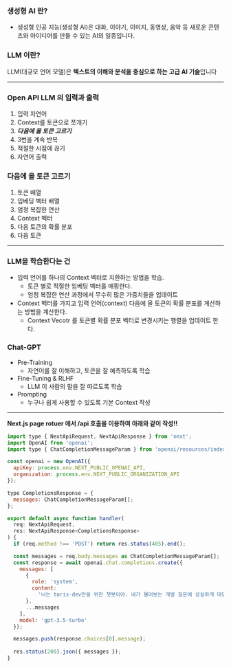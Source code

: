 ### 생성형 AI 란?
- 생성형 인공 지능(생성형 AI)은 대화, 이야기, 이미지, 동영상, 음악 등 새로운 콘텐츠와 아이디어를 만들 수 있는 AI의 일종입니다.

### LLM 이란?
LLM(대규모 언어 모델)은 **텍스트의 이해와 분석을 중심으로 하는 고급 AI 기술**입니다

---
### Open API LLM 의 입력과 출력
1. 입력 자연어
2. Context를 토큰으로 쪼개기 
3. _**다음에 올 토큰 고르기**_
4. 3번을 계속 반복
5. 적절한 시점에 끊기
6. 자연어 출력

### 다음에 올 토큰 고르기
1. 토큰 배열
2. 입베딩 벡터 배열
3. 엄청 복잡한 연산
4. Context 벡터
5. 다음 토큰의 확률 분포
6. 다음 토큰

---
### LLM을 학습한다는 건
* 입력 언어를 하나의 Context 벡터로 치환하는 방법을 학습.
	* 토큰 별로 적절한 임베딩 벡터를 매핑한다.
	* 엄청 복잡한 연산 과정에서 무수히 많은 가중치들을 업데이트
* Context 벡터를 가지고 입력 언어(context) 다음에 올 토큰의 확률 분포를 계산하는 방법을 계산한다.
	* Context Vecotr 를 토큰별 확률 분포 벡터로 변경시키는 행렬을 업데이트 한다.


### Chat-GPT
* Pre-Training
	* 자연어를 잘 이해하고, 토큰을 잘 예측하도록 학습
* Fine-Tuning & RLHF 
	* LLM 이 사람의 말을 잘 따르도록 학습
* Prompting
	* 누구나 쉽게 사용할 수 있도록 기본 Context  작성

---
**Next.js page rotuer 에서 /api 호출을 이용하여 아래와 같이 작성!!**
```js
import type { NextApiRequest, NextApiResponse } from 'next';
import OpenAI from 'openai';
import type { ChatCompletionMessageParam } from 'openai/resources/index.mjs';

const openai = new OpenAI({
  apiKey: process.env.NEXT_PUBLIC_OPENAI_API,
  organization: process.env.NEXT_PUBLIC_ORGANIZATION_API
});

type CompletionsResponse = {
  messages: ChatCompletionMessageParam[];
};

export default async function handler(
  req: NextApiRequest,
  res: NextApiResponse<CompletionsResponse>
) {
  if (req.method !== 'POST') return res.status(405).end();

  const messages = req.body.messages as ChatCompletionMessageParam[];
  const response = await openai.chat.completions.create({
    messages: [
      {
        role: 'system',
        content:
          '너는 toris-dev만을 위한 챗봇이야. 내가 물어보는 개발 질문에 성실하게 대답해줘.'
      },
      ...messages
    ],
    model: 'gpt-3.5-turbo'
  });

  messages.push(response.choices[0].message);
  
  res.status(200).json({ messages });
}
```